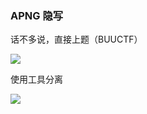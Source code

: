 ### APNG 隐写

话不多说，直接上题（BUUCTF）

![](https://pic1.imgdb.cn/item/67728251d0e0a243d4ecc456.jpg)

使用工具分离

![](https://pic1.imgdb.cn/item/67728264d0e0a243d4ecc45a.jpg)